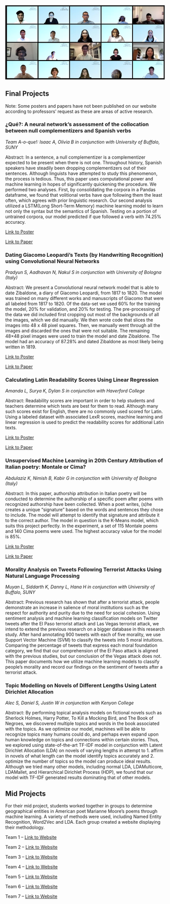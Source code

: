 <p align="center">
  <img src="class.png" />
</p>

## Final Projects
Note: Some posters and papers have not been published on our website according to professors’ request as these are areas of active research.


### **¿Qué?: A neural network’s assessment of the collocation between null complementizers and Spanish verbs** 

*Team A-o-que!: Isaac A, Olivia B in conjunction with University of Buffalo, SUNY*

Abstract: In a sentence, a null complementizer is a complementizer expected to be present when there is not one. Throughout history, Spanish speakers have steadily been dropping complementizers out of their sentences. Although linguists have attempted to study this phenomenon, the process is tedious. Thus, this paper uses computational power and machine learning in hopes of significantly quickening the procedure. We performed two analyses. First, by consolidating the corpora in a Pandas dataframe, we found that volitional verbs have que following them the least often, which agrees with prior linguistic research. Our second analysis utilized a LSTM(Long Short-Term Memory) machine learning model to learn not only the syntax but the semantics of Spanish. Testing on a portion of untrained corpora, our model predicted if que followed a verb with 74.25% accuracy.

[Link to Poster](Que_Poster.pdf)

[Link to Paper](Que_Paper.pdf)

### **Dating Giacomo Leopardi’s Texts (by Handwriting Recognition) using Convolutional Neural Networks**

*Pradyun S, Aadhavan N, Nakul S in conjunction with University of Bologna (Italy)* 

Abstract: We present a Convolutional neural network model that is able to date Zibaldone, a diary of Giacomo Leopardi, from 1817 to 1820. The model was trained on many different works and manuscripts of Giacomo that were all labeled from 1817 to 1820. Of the data-set we used 60% for the training the model, 20% for validation, and 20% for testing. The pre-processing of the data we did included first cropping out most of the backgrounds of all the images, which we did manually. We then wrote code that slices the images into 48 x 48 pixel squares. Then, we manually went through all the images and discarded the ones that were not suitable. The remaining 48×48 pixel images were used to train the model and date Zibaldone. The model had an accuracy of 87.28% and dated Zibaldone as most likely being written in 1819.

[Link to Poster](Giacomo_Poster.pdf)

[Link to Paper](Giacomo_Paper.pdf)

### **Calculating Latin Readability Scores Using Linear Regression**

*Amanda L, Surya K, Dylan S in conjunction with Haverford College*

Abstract: Readability scores are important in order to help students and teachers determine which texts are best for them to read. Although many such scores exist for English, there are no commonly used scored for Latin. Using a labeled dataset with associated LexR scores, machine learning and linear regression is used to predict the readability scores for additional Latin texts.

[Link to Poster](Latin_Poster.pdf)

[Link to Paper](Latin_Paper.pdf)

### **Unsupervised Machine Learning in 20th Century Attribution of Italian poetry: Montale or Cima?**

*Abdulaziz K, Nimish B, Kabir G in conjunction with University of Bologna (Italy)*

Abstract: In this paper, authorship attribution in Italian poetry will be conducted to determine the authorship of a specific poem after poems with recognized authorship have been collected. When a poet writes, (s)he creates a unique “signature” based on the words and sentences they chose to include. The model will attempt to identify that signature and attribute it to the correct author. The model in question is the K-Means model, which suits this project perfectly. In the experiment, a set of 115 Montale poems and 140 Cima poems were used. The highest accuracy value for the model is 85%.

[Link to Poster](Montale_Poster.pdf)

[Link to Paper](Montale_Paper.pdf)

### **Morality Analysis on Tweets Following Terrorist Attacks Using Natural Language Processing**

*Muyan L, Siddarth K, Danny L, Hana H in conjunction with University of Buffalo, SUNY*

Abstract: Previous research has shown that after a terrorist attack, people demonstrate an increase in salience of moral institutions such as the respect for authority and purity due to the need for social cohesion. Using sentiment analysis and machine learning classification models on Twitter tweets after the El Paso terrorist attack and Las Vegas terrorist attack, we intend to extend the previous research on a bigger database in this research study. After hand annotating 900 tweets with each of five morality, we use Support Vector Machine (SVM) to classify the tweets into 5 moral intuitions. Comparing the percentage of tweets that express each moral foundation category, we find that our comprehension of the El Paso attack is aligned with the previous studies, but our conclusion of the Vegas attack does not. This paper documents how we utilize machine learning models to classify people’s morality and record our findings on the sentiment of tweets after a terrorist attack.


### **Topic Modelling on Novels of Different Lengths Using Latent Dirichlet Allocation**

*Alec S, Daniel S, Justin W in conjunction with Kenyon College*

Abstract: By performing topical analysis models on fictional novels such as Sherlock Holmes, Harry Potter, To Kill a Mocking Bird, and The Book of Negroes, we discovered multiple topics and words in the book associated with the topics. As we optimize our model, machines will be able to recognize topics many humans could do, and perhaps even expand upon human knowledge on topics and connections within certain stories. Thus, we explored using state-of-the-art TF-IDF model in conjunction with Latent Dirichlet Allocation (LDA) on novels of varying lengths in attempt to 1. affirm in novels of what length can the model identify topics accurately and 2. optimize the number of topics so the model can produce ideal results. Although we tried many other models, including normal LDA, LDAMulticore, LDAMallet, and Hierarchical Dirichlet Process (HDP), we found that our model with TF-IDF generated results dominating that of other models.


## Mid Projects
For their mid project, students worked together in groups to determine geographical entities in American poet Marianne Moore’s poems through machine learning. A variety of methods were used, including Named Entity Recognition, Word2Vec and LDA. Each group created a website displaying their methodology. 

Team 1 – [Link to Website](https://amklin.github.io/Midterm-project.github.io/)

Team 2 – [Link to Website](https://mehta-tutoring-dhmlbootcamp21.github.io/GitGood/)

Team 3 – [Link to Website](https://mehta-tutoring-dhmlbootcamp21.github.io/Nimish-Hana-Danny/)

Team 4 – [Link to Website](https://alecishuman.github.io/locationfinder.github.io/)

Team 5 – [Link to Website](https://kabirgoel.github.io/Midterm-Project/)

Team 6 – [Link to Website](https://mehta-tutoring-dhmlbootcamp21.github.io/Pradyun-Aadhavan/)

Team 7 – [Link to Website](https://mehta-tutoring-dhmlbootcamp21.github.io/Midterm-Liv_Nakul/)
